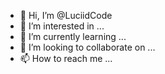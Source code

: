 - 👋 Hi, I’m @LuciidCode
- 👀 I’m interested in ...
- 🌱 I’m currently learning ...
- 💞️ I’m looking to collaborate on ...
- 📫 How to reach me ...

<!---
LuciidCode/LuciidCode is a ✨ special ✨ repository because its `README.md` (this file) appears on your GitHub profile.
You can click the Preview link to take a look at your changes.
--->
